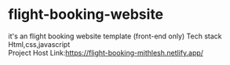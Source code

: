 # flight-booking-website
it's an flight booking website template (front-end only)
Tech stack Html,css,javascript                                                                                                                                          
Project Host Link:https://flight-booking-mithlesh.netlify.app/
